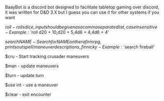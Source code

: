 BaayBot is a discord bot designed to facilitate tabletop gaming over discord, it was written for D&D 3.X but I guess you can use it for other systems if you want

$roll
	- rolls dice, input should be given as a comma separated list, case insensitive
	- Example: '$roll d20 + 10,d20 + 5,4d6 + 4,4d6 + 4'

$search NAME
	- Search for NAME on therafirmrpg, prints out spell/maneuver descriptions, finnicky  
	- Example: '$search fireball'

$cru
	- Start tracking crusader maneuvers

$man
	- update maneuvers

$turn
	- update turn

$use int
	- use a maneuver

$clear
	- exit encounter